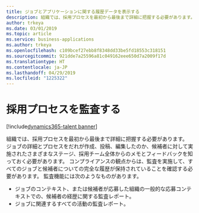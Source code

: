 ```yaml
---
title: ジョブとアプリケーションに関する履歴データを表示する
description: 組織では、採用プロセスを最初から最後まで詳細に把握する必要があります。
author: trkeya
ms.date: 03/01/2019
ms.topic: article
ms.service: business-applications
ms.author: trkeya
ms.openlocfilehash: c109bcef27ebb8f8348dd33be5fd18553c318151
ms.sourcegitcommit: 921dde7a25596a81c049162eee650d7a2009f17d
ms.translationtype: HT
ms.contentlocale: ja-JP
ms.lasthandoff: 04/29/2019
ms.locfileid: "1225322"
---
```

#  <a name="audit-your-hiring-process"></a>採用プロセスを監査する
[!include[dynamics365-talent banner](../../includes/dynamics365-talent.md)]





組織では、採用プロセスを最初から最後まで詳細に把握する必要があります。 ジョブの詳細とプロセスをだれが作成、投稿、編集したのか、候補者に対して実施されたさまざまなステージ、採用チーム全体からのメモとフィードバックを知っておく必要があります。 コンプライアンスの観点からは、監査を実施して、すべてのジョブと候補者についての完全な履歴が保持されていることを確認する必要があります。 監査機能には次のようなものがあります。

-   ジョブのコンテキスト、または候補者が応募した組織の一般的な応募コンテキストでの、候補者の経歴に関する監査レポート。
-   ジョブに関連するすべての活動の監査レポート。
